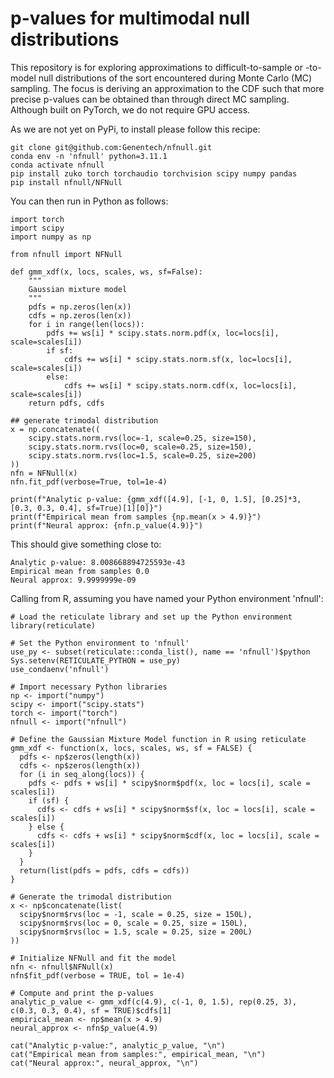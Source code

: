 # p-values for multimodal null distributions

This repository is for exploring approximations to difficult-to-sample or -to-model null distributions of the sort encountered during Monte Carlo (MC) sampling. The focus is deriving an approximation to the CDF such that more precise p-values can be obtained than through direct MC sampling. Although built on PyTorch, we do not require GPU access.

As we are not yet on PyPi, to install please follow this recipe:

```
git clone git@github.com:Genentech/nfnull.git
conda env -n 'nfnull' python=3.11.1
conda activate nfnull
pip install zuko torch torchaudio torchvision scipy numpy pandas
pip install nfnull/NFNull
```

You can then run in Python as follows:

```
import torch
import scipy
import numpy as np

from nfnull import NFNull

def gmm_xdf(x, locs, scales, ws, sf=False):
    """ 
    Gaussian mixture model
    """
    pdfs = np.zeros(len(x))
    cdfs = np.zeros(len(x))
    for i in range(len(locs)):
        pdfs += ws[i] * scipy.stats.norm.pdf(x, loc=locs[i], scale=scales[i])
        if sf:
            cdfs += ws[i] * scipy.stats.norm.sf(x, loc=locs[i], scale=scales[i])
        else:
            cdfs += ws[i] * scipy.stats.norm.cdf(x, loc=locs[i], scale=scales[i])        
    return pdfs, cdfs

## generate trimodal distribution
x = np.concatenate((
    scipy.stats.norm.rvs(loc=-1, scale=0.25, size=150),
    scipy.stats.norm.rvs(loc=0, scale=0.25, size=150),
    scipy.stats.norm.rvs(loc=1.5, scale=0.25, size=200)
))
nfn = NFNull(x)
nfn.fit_pdf(verbose=True, tol=1e-4)

print(f"Analytic p-value: {gmm_xdf([4.9], [-1, 0, 1.5], [0.25]*3, [0.3, 0.3, 0.4], sf=True)[1][0]}")
print(f"Empirical mean from samples {np.mean(x > 4.9)}")
print(f"Neural approx: {nfn.p_value(4.9)}")
```

This should give something close to:

```
Analytic p-value: 8.008668894725593e-43
Empirical mean from samples 0.0
Neural approx: 9.9999999e-09
```

Calling from R, assuming you have named your Python environment 'nfnull':

```
# Load the reticulate library and set up the Python environment
library(reticulate)

# Set the Python environment to 'nfnull'
use_py <- subset(reticulate::conda_list(), name == 'nfnull')$python
Sys.setenv(RETICULATE_PYTHON = use_py)
use_condaenv('nfnull')

# Import necessary Python libraries
np <- import("numpy")
scipy <- import("scipy.stats")
torch <- import("torch")
nfnull <- import("nfnull")

# Define the Gaussian Mixture Model function in R using reticulate
gmm_xdf <- function(x, locs, scales, ws, sf = FALSE) {
  pdfs <- np$zeros(length(x))
  cdfs <- np$zeros(length(x))
  for (i in seq_along(locs)) {
    pdfs <- pdfs + ws[i] * scipy$norm$pdf(x, loc = locs[i], scale = scales[i])
    if (sf) {
      cdfs <- cdfs + ws[i] * scipy$norm$sf(x, loc = locs[i], scale = scales[i])
    } else {
      cdfs <- cdfs + ws[i] * scipy$norm$cdf(x, loc = locs[i], scale = scales[i])
    }
  }
  return(list(pdfs = pdfs, cdfs = cdfs))
}

# Generate the trimodal distribution
x <- np$concatenate(list(
  scipy$norm$rvs(loc = -1, scale = 0.25, size = 150L),
  scipy$norm$rvs(loc = 0, scale = 0.25, size = 150L),
  scipy$norm$rvs(loc = 1.5, scale = 0.25, size = 200L)
))

# Initialize NFNull and fit the model
nfn <- nfnull$NFNull(x)
nfn$fit_pdf(verbose = TRUE, tol = 1e-4)

# Compute and print the p-values
analytic_p_value <- gmm_xdf(c(4.9), c(-1, 0, 1.5), rep(0.25, 3), c(0.3, 0.3, 0.4), sf = TRUE)$cdfs[1]
empirical_mean <- np$mean(x > 4.9)
neural_approx <- nfn$p_value(4.9)

cat("Analytic p-value:", analytic_p_value, "\n")
cat("Empirical mean from samples:", empirical_mean, "\n")
cat("Neural approx:", neural_approx, "\n")
```
